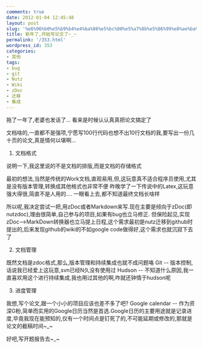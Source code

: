 ```yaml
---
comments: true
date: 2012-01-04 12:45:48
layout: post
slug: '%e6%96%b0%e5%b9%b4%e4%ba%86%e5%bc%80%e5%a7%8b%e5%86%99%e8%ae%ba%e6%96%87%e4%ba%86_'
title: 新年了,开始写论文了~_~
permalink: '/353.html'
wordpress_id: 353
categories:
- 其他
tags:
- bug
- git
- Nutz
- Wiki
- zDoc
- 迁移
- 集成
---
```


拖了一年了,老婆也发话了... 看来是时候认认真真把论文搞定了

文档啥的,一直都不是强项,宁愿写100行代码也想不出10行文档的我,要写出一份几十页的论文,真是情何以堪啊...

1. 文档格式

说明一下,我这里说的不是文档的排版,而是文档的存储格式

最初的想法,当然是传统的Work文档,直观易用,但,这玩意真不适合程序员使用,尤其是没有版本管理,转换成其他格式也非常不便
昨晚学了一下传说中的Latex,这玩意强大得很,简直不是人用的.... 一眼看上去,都不知道最终文档长啥样

所以呢,我决定尝试一把,用zDoc或者Markdown来写.现在主要是倾向于zDoc(即nutzdoc),理由很简单,自己参与的项目,如果有bug也立马修正.
但保险起见,实现zDoc-->MarkDown转换器也立马提上日程,这个需求最初是nutz迁移到github时提出的,后来发现github的wiki的不如google code做得好,这个需求也就沉寂下去了

2. 文档管理

既然文档是zdoc格式,那么,版本管理和持续集成也就不成问题咯
Git -- 版本控制,话说我已经爱上这玩意,svn已经N久没有使用过
Hudson -- 不知道什么原因,我一直喜欢用这个进行持续集成,我也用过其他的啊,咋就还钟情于hudson呢

3. 进度管理

我想,写个论文,跟一个小小的项目应该也差不多了吧? 
Google calendar -- 作为资深G粉,简单而实用的Google日历当然是首选.Google日历的主要用途就是记录进度,毕竟我现在能预知的,仅有一个时间点是钉死了的,不可能延期或修改的,那就是论文的截稿时间~_~

好吧,写开题报告去~_~
